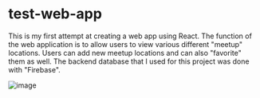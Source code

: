 # test-web-app
This is my first attempt at creating a web app using React. The function of the web application is to allow users to view various different "meetup" locations. Users can add new meetup locations and can also "favorite" them as well. The backend database that I used for this project was done with "Firebase".

![image](https://user-images.githubusercontent.com/62534493/170402185-3dbd7a67-e12a-4ce9-81a3-58bfa555ad72.png)

